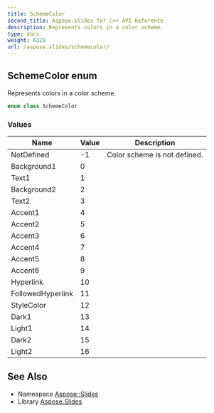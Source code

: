 ```yaml
---
title: SchemeColor
second_title: Aspose.Slides for C++ API Reference
description: Represents colors in a color scheme.
type: docs
weight: 6228
url: /aspose.slides/schemecolor/
---
```

## SchemeColor enum


Represents colors in a color scheme.

```cpp
enum class SchemeColor
```

### Values

| Name | Value | Description |
| --- | --- | --- |
| NotDefined | -1 | Color scheme is not defined. |
| Background1 | 0 |  |
| Text1 | 1 |  |
| Background2 | 2 |  |
| Text2 | 3 |  |
| Accent1 | 4 |  |
| Accent2 | 5 |  |
| Accent3 | 6 |  |
| Accent4 | 7 |  |
| Accent5 | 8 |  |
| Accent6 | 9 |  |
| Hyperlink | 10 |  |
| FollowedHyperlink | 11 |  |
| StyleColor | 12 |  |
| Dark1 | 13 |  |
| Light1 | 14 |  |
| Dark2 | 15 |  |
| Light2 | 16 |  |

## See Also

* Namespace [Aspose::Slides](../)
* Library [Aspose.Slides](../../)